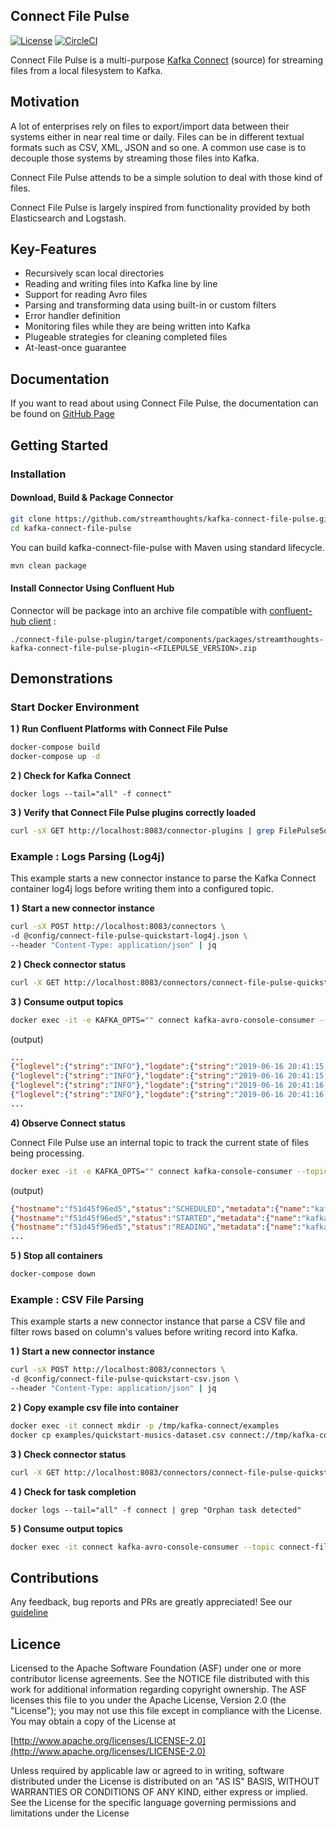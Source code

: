 ## Connect File Pulse

[![License](https://img.shields.io/badge/License-Apache%202.0-blue.svg)](https://github.com/streamthoughts/kafka-connect-file-pulse/blob/master/LICENSE)
[![CircleCI](https://circleci.com/gh/streamthoughts/kafka-connect-file-pulse.svg?style=svg)](https://circleci.com/gh/streamthoughts/kafka-connect-file-pulse)

Connect File Pulse is a multi-purpose [Kafka Connect](http://kafka.apache.org/documentation.html#connect) (source) for streaming files from a local filesystem to Kafka.

## Motivation

A lot of enterprises rely on files to export/import data between their systems either in near real time or daily.
Files can be in different textual formats such as CSV, XML, JSON and so one.
A common use case is to decouple those systems by streaming those files into Kafka.

Connect File Pulse attends to be a simple solution to deal with those kind of files.

Connect File Pulse is largely inspired from functionality provided by both Elasticsearch and Logstash.

## Key-Features

* Recursively scan local directories
* Reading and writing files into Kafka line by line
* Support for reading Avro files
* Parsing and transforming data using built-in or custom filters
* Error handler definition
* Monitoring files while they are being written into Kafka
* Plugeable strategies for cleaning completed files
* At-least-once guarantee

## Documentation

If you want to read about using Connect File Pulse, the documentation can be found on [GitHub Page](https://streamthoughts.github.io/kafka-connect-file-pulse/)

## Getting Started

### Installation

#### Download, Build & Package Connector

```bash
git clone https://github.com/streamthoughts/kafka-connect-file-pulse.git
cd kafka-connect-file-pulse
```

You can build kafka-connect-file-pulse with Maven using standard lifecycle.

```bash
mvn clean package
```


#### Install Connector Using Confluent Hub

Connector will be package into an archive file compatible with [confluent-hub client](https://docs.confluent.io/current/connect/managing/confluent-hub/client.html) :

```
./connect-file-pulse-plugin/target/components/packages/streamthoughts-kafka-connect-file-pulse-plugin-<FILEPULSE_VERSION>.zip
```

## Demonstrations

### Start Docker Environment

**1 ) Run Confluent Platforms with Connect File Pulse**

```bash
docker-compose build
docker-compose up -d
```

**2 ) Check for Kafka Connect**
```
docker logs --tail="all" -f connect"
```

**3 ) Verify that Connect File Pulse plugins correctly loaded**
```bash
curl -sX GET http://localhost:8083/connector-plugins | grep FilePulseSourceConnector
```


### Example : Logs Parsing (Log4j)

This example starts a new connector instance to parse the Kafka Connect container log4j logs before writing them into a configured topic.


**1 ) Start a new connector instance**

```bash
curl -sX POST http://localhost:8083/connectors \
-d @config/connect-file-pulse-quickstart-log4j.json \
--header "Content-Type: application/json" | jq
```

**2 ) Check connector status**
```bash
curl -X GET http://localhost:8083/connectors/connect-file-pulse-quickstart-log4j | jq
```

**3 ) Consume output topics**
```bash
docker exec -it -e KAFKA_OPTS="" connect kafka-avro-console-consumer --topic connect-file-pulse-quickstart-log4j --from-beginning --bootstrap-server broker:29092 --property schema.registry.url=http://schema-registry:8081
```

(output)
```json
...
{"loglevel":{"string":"INFO"},"logdate":{"string":"2019-06-16 20:41:15,247"},"message":{"string":"[main] Scanning for plugin classes. This might take a moment ... (org.apache.kafka.connect.cli.ConnectDistributed)"}}
{"loglevel":{"string":"INFO"},"logdate":{"string":"2019-06-16 20:41:15,270"},"message":{"string":"[main] Loading plugin from: /usr/share/java/schema-registry (org.apache.kafka.connect.runtime.isolation.DelegatingClassLoader)"}}
{"loglevel":{"string":"INFO"},"logdate":{"string":"2019-06-16 20:41:16,115"},"message":{"string":"[main] Registered loader: PluginClassLoader{pluginLocation=file:/usr/share/java/schema-registry/} (org.apache.kafka.connect.runtime.isolation.DelegatingClassLoader)"}}
{"loglevel":{"string":"INFO"},"logdate":{"string":"2019-06-16 20:41:16,115"},"message":{"string":"[main] Added plugin 'org.apache.kafka.common.config.provider.FileConfigProvider' (org.apache.kafka.connect.runtime.isolation.DelegatingClassLoader)"}}
...
```

**4) Observe Connect status**

Connect File Pulse use an internal topic to track the current state of files being processing.

```bash
docker exec -it -e KAFKA_OPTS="" connect kafka-console-consumer --topic connect-file-pulse-status --from-beginning --bootstrap-server broker:29092
```

(output)
```json
{"hostname":"f51d45f96ed5","status":"SCHEDULED","metadata":{"name":"kafka-connect.log","path":"/var/log/kafka","size":172559,"lastModified":1560772525000,"inode":1705406,"hash":661976312},"offset":{"position":-1,"rows":0,"timestamp":1560772525527}}
{"hostname":"f51d45f96ed5","status":"STARTED","metadata":{"name":"kafka-connect.log","path":"/var/log/kafka","size":172559,"lastModified":1560772525000,"inode":1705406,"hash":661976312},"offset":{"position":-1,"rows":0,"timestamp":1560772525719}}
{"hostname":"f51d45f96ed5","status":"READING","metadata":{"name":"kafka-connect.log","path":"/var/log/kafka","size":172559,"lastModified":1560772525000,"inode":1705406,"hash":661976312},"offset":{"position":174780,"rows":1911,"timestamp":1560772535322}}
...
```

**5 ) Stop all containers**
```bash
docker-compose down
```

### Example : CSV File Parsing

This example starts a new connector instance that parse a CSV file and filter rows based on column's values before writing record into Kafka.

**1 ) Start a new connector instance**

```bash
curl -sX POST http://localhost:8083/connectors \
-d @config/connect-file-pulse-quickstart-csv.json \
--header "Content-Type: application/json" | jq
```

**2 ) Copy example csv file into container**

```bash
docker exec -it connect mkdir -p /tmp/kafka-connect/examples
docker cp examples/quickstart-musics-dataset.csv connect://tmp/kafka-connect/examples/quickstart-musics-dataset.csv
```

**3 ) Check connector status**
```bash
curl -X GET http://localhost:8083/connectors/connect-file-pulse-quickstart-csv | jq
```

**4 ) Check for task completion**
```
docker logs --tail="all" -f connect | grep "Orphan task detected"
```

**5 ) Consume output topics**
```bash
docker exec -it connect kafka-avro-console-consumer --topic connect-file-pulse-quickstart-csv --from-beginning --bootstrap-server broker:29092 --property schema.registry.url=http://schema-registry:8081
```

## Contributions

Any feedback, bug reports and PRs are greatly appreciated! See our [guideline](./CONTRIBUTING.md)

## Licence

Licensed to the Apache Software Foundation (ASF) under one or more contributor license agreements. See the NOTICE file distributed with this work for additional information regarding copyright ownership. The ASF licenses this file to you under the Apache License, Version 2.0 (the "License"); you may not use this file except in compliance with the License. You may obtain a copy of the License at

[http://www.apache.org/licenses/LICENSE-2.0](http://www.apache.org/licenses/LICENSE-2.0)

Unless required by applicable law or agreed to in writing, software distributed under the License is distributed on an "AS IS" BASIS, WITHOUT WARRANTIES OR CONDITIONS OF ANY KIND, either express or implied. See the License for the specific language governing permissions and limitations under the License
